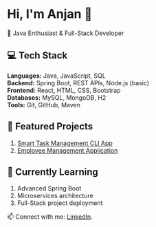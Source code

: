 # Hi, I'm Anjan 👋

🚀 Java Enthusiast & Full-Stack Developer   

## 💻 Tech Stack
 **Languages:** Java, JavaScript, SQL  
 **Backend:** Spring Boot, REST APIs, Node.js (basic)  
 **Frontend:** React, HTML, CSS, Bootstrap  
 **Databases:** MySQL, MongoDB, H2  
 **Tools:** Git, GitHub, Maven

## 📌 Featured Projects
1. [Smart Task Management CLI App](https://github.com/anjankumar-dev/smart-task-manager)
2. [Employee Management Application](https://github.com/anjankumar-dev/employee-management)

## 🌱 Currently Learning
1. Advanced Spring Boot  
2. Microservices architecture  
3. Full-Stack project deployment  

📫 Connect with me: [LinkedIn](www.linkedin.com/in/anjan-kumar-gogu-66a985291).
